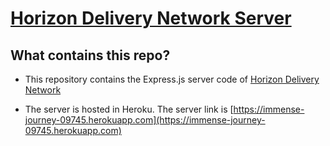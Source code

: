 # [Horizon Delivery Network Server](https://horizon-delivery-b47c3.web.app)

## What contains this repo?

* This repository contains the Express.js server code of [Horizon Delivery Network](https://horizon-delivery-b47c3.web.app)

* The server is hosted in Heroku. The server link is [https://immense-journey-09745.herokuapp.com](https://immense-journey-09745.herokuapp.com)

